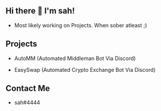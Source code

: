 ## Hi there 👋 I'm sah!

- Most likely working on Projects. When sober atleast ;)

## Projects

- AutoMM (Automated Middleman Bot Via Discord)

- EasySwap (Automated Crypto Exchange Bot Via Discord)

## Contact Me

- sah#4444
